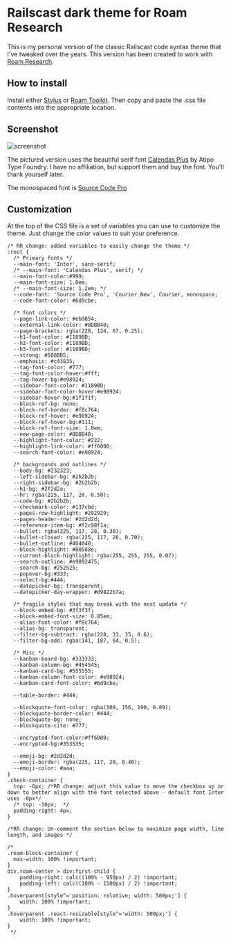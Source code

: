 # Railscast dark theme for Roam Research
This is my personal version of the classic Railscast code syntax theme that I've tweaked over the years. This version has been created to work with [Roam Research](https://roamresearch.com). 

## How to install
Install either [Stylus](https://add0n.com/stylus.html) or [Roam Toolkit](https://chrome.google.com/webstore/detail/roam-toolkit/ebckolanhdjilblnkcgcgifaikppnhba). Then copy and paste the .css file contents into the appropriate location.

## Screenshot
![screenshot](https://github.com/jmharris903/Railscast-for-Roam-Research/blob/master/Rails%20Roam%20Screenshot.jpg)

The pictured version uses the beautiful serif font [Calendas Plus](http://atipofoundry.com/fonts/calendas-plus) by Atipo Type Foundry. I have no affiliation, but support them and buy the font. You'll thank yourself later.

The monospaced font is [Source Code Pro](https://github.com/adobe-fonts/source-code-pro)

## Customization
At the top of the CSS file is a set of variables you can use to customize the theme. Just change the color values to suit your preference.

```
/* RR change: added variables to easily change the theme */
:root {
  /* Primary fonts */
  --main-font: 'Inter', sans-serif;
  /* --main-font: 'Calendas Plus', serif; */
  --main-font-color:#999;
  --main-font-size: 1.0em;
  /* --main-font-size: 1.2em; */
  --code-font: 'Source Code Pro', 'Courier New', Courier, monospace;
  --code-font-color: #6d9cbe;

  /* font colors */
  --page-link-color: #eb9854;
  --external-link-color: #8DBB40;
  --page-brackets: rgba(228, 124, 67, 0.25);
  --h1-font-color: #1189BD;
  --h2-font-color: #1189BD;
  --h3-font-color: #1189BD;
  --strong: #508BB5;
  --emphasis: #c43835;
  --tag-font-color: #777;
  --tag-font-color-hover:#fff;
  --tag-hover-bg:#e98924;
  --sidebar-font-color: #1189BD;
  --sidebar-font-color-hover:#e98924;
  --sidebar-hover-bg:#1f1f1f;
  --block-ref-bg: none;
  --block-ref-border: #f8c764;
  --block-ref-hover: #e98924;
  --block-ref-hover-bg:#111;
  --block-ref-font-size: 1.0em;
  --new-page-color: #8DBB40;
  --highlight-font-color: #222;
  --highlight-link-color: #ff6000;
  --search-font-color: #e98924;

  /* backgrounds and outlines */
  --body-bg: #232323;
  --left-sidebar-bg: #2b2b2b;
  --right-sidebar-bg: #2b2b2b;
  --h1-bg: #2f2d2a;
  --hr: rgba(225, 117, 28, 0.50);
  --code-bg: #2b2b2b;
  --checkmark-color: #137cbd;
  --pages-row-highlight: #292929;
  --pages-header-row: #2d2d2d;
  --reference-item-bg: #f2c98f1a;
  --bullet: rgba(225, 117, 28, 0.30);
  --bullet-closed: rgba(225, 117, 28, 0.70);
  --bullet-outline: #404040;
  --block-highlight: #00588e;
  --current-block-highlight: rgba(255, 255, 255, 0.07);
  --search-outline: #e9892475;
  --search-bg: #252525;
  --popover-bg:#333;
  --select-bg:#444;
  --datepicker-bg: transparent;
  --datepicker-day-wrapper: #d9822b7a;
  
  /* fragile styles that may break with the next update */
  --block-embed-bg: #3f3f3f;
  --block-embed-font-size: 0.85em;
  --alias-font-color: #f8c764;
  --alias-bg: transparent;
  --filter-bg-subtract: rgba(228, 33, 35, 0.6);
  --filter-bg-add: rgba(141, 187, 64, 0.5);

  /* Misc */
  --kanban-board-bg: #333333;
  --kanban-column-bg: #454545;
  --kanban-card-bg: #555555;
  --kanban-column-font-color: #e98924;
  --kanban-card-font-color: #6d9cbe;

  --table-border: #444;

  --blockquote-font-color: rgba(109, 156, 190, 0.89);
  --blockquote-border-color: #444;
  --blockquote-bg: none;
  --blockquote-cite: #777;

  --encrypted-font-color:#ff6000;
  --encrypted-bg:#353535;

  --emoji-bg: #2d2d2d;
  --emoji-border: rgba(225, 117, 28, 0.40);
  --emoji-color: #aaa;
}
.check-container {
  top: -6px; /*RR change: adjust this value to move the checkbox up or down to better align with the font selected above - default font Inter uses -6px*/
  /* top: -10px;  */
  padding-right: 4px;
}

/*RR change: Un-comment the section below to maximize page width, line length, and images */

/* 
.roam-block-container {
  max-width: 100% !important; 
}
div.roam-center > div:first-child {
    padding-right: calc((100% - 950px) / 2) !important;
    padding-left: calc((100% - 1500px) / 2) !important;
}
.hoverparent[style^='position: relative; width: 500px;'] {
    width: 100% !important;
}
.hoverparent .react-resizable[style^='width: 500px;'] {
    width: 100% !important;
}
 */

```
